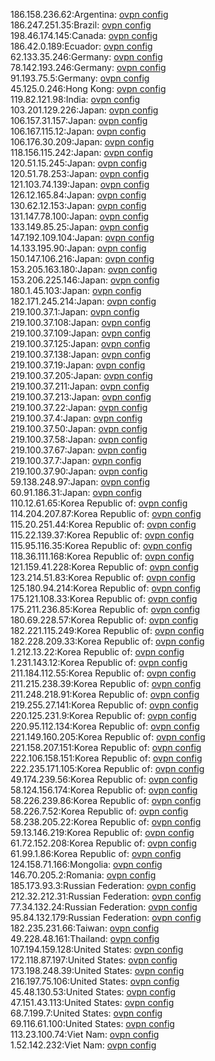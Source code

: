 186.158.236.62:Argentina: [ovpn config](vpn/186_158_236_62.ovpn)  
186.247.251.35:Brazil: [ovpn config](vpn/186_247_251_35.ovpn)  
198.46.174.145:Canada: [ovpn config](vpn/198_46_174_145.ovpn)  
186.42.0.189:Ecuador: [ovpn config](vpn/186_42_0_189.ovpn)  
62.133.35.246:Germany: [ovpn config](vpn/62_133_35_246.ovpn)  
78.142.193.246:Germany: [ovpn config](vpn/78_142_193_246.ovpn)  
91.193.75.5:Germany: [ovpn config](vpn/91_193_75_5.ovpn)  
45.125.0.246:Hong Kong: [ovpn config](vpn/45_125_0_246.ovpn)  
119.82.121.98:India: [ovpn config](vpn/119_82_121_98.ovpn)  
103.201.129.226:Japan: [ovpn config](vpn/103_201_129_226.ovpn)  
106.157.31.157:Japan: [ovpn config](vpn/106_157_31_157.ovpn)  
106.167.115.12:Japan: [ovpn config](vpn/106_167_115_12.ovpn)  
106.176.30.209:Japan: [ovpn config](vpn/106_176_30_209.ovpn)  
118.156.115.242:Japan: [ovpn config](vpn/118_156_115_242.ovpn)  
120.51.15.245:Japan: [ovpn config](vpn/120_51_15_245.ovpn)  
120.51.78.253:Japan: [ovpn config](vpn/120_51_78_253.ovpn)  
121.103.74.139:Japan: [ovpn config](vpn/121_103_74_139.ovpn)  
126.12.165.84:Japan: [ovpn config](vpn/126_12_165_84.ovpn)  
130.62.12.153:Japan: [ovpn config](vpn/130_62_12_153.ovpn)  
131.147.78.100:Japan: [ovpn config](vpn/131_147_78_100.ovpn)  
133.149.85.25:Japan: [ovpn config](vpn/133_149_85_25.ovpn)  
147.192.109.104:Japan: [ovpn config](vpn/147_192_109_104.ovpn)  
14.133.195.90:Japan: [ovpn config](vpn/14_133_195_90.ovpn)  
150.147.106.216:Japan: [ovpn config](vpn/150_147_106_216.ovpn)  
153.205.163.180:Japan: [ovpn config](vpn/153_205_163_180.ovpn)  
153.206.225.146:Japan: [ovpn config](vpn/153_206_225_146.ovpn)  
180.1.45.103:Japan: [ovpn config](vpn/180_1_45_103.ovpn)  
182.171.245.214:Japan: [ovpn config](vpn/182_171_245_214.ovpn)  
219.100.37.1:Japan: [ovpn config](vpn/219_100_37_1.ovpn)  
219.100.37.108:Japan: [ovpn config](vpn/219_100_37_108.ovpn)  
219.100.37.109:Japan: [ovpn config](vpn/219_100_37_109.ovpn)  
219.100.37.125:Japan: [ovpn config](vpn/219_100_37_125.ovpn)  
219.100.37.138:Japan: [ovpn config](vpn/219_100_37_138.ovpn)  
219.100.37.19:Japan: [ovpn config](vpn/219_100_37_19.ovpn)  
219.100.37.205:Japan: [ovpn config](vpn/219_100_37_205.ovpn)  
219.100.37.211:Japan: [ovpn config](vpn/219_100_37_211.ovpn)  
219.100.37.213:Japan: [ovpn config](vpn/219_100_37_213.ovpn)  
219.100.37.22:Japan: [ovpn config](vpn/219_100_37_22.ovpn)  
219.100.37.4:Japan: [ovpn config](vpn/219_100_37_4.ovpn)  
219.100.37.50:Japan: [ovpn config](vpn/219_100_37_50.ovpn)  
219.100.37.58:Japan: [ovpn config](vpn/219_100_37_58.ovpn)  
219.100.37.67:Japan: [ovpn config](vpn/219_100_37_67.ovpn)  
219.100.37.7:Japan: [ovpn config](vpn/219_100_37_7.ovpn)  
219.100.37.90:Japan: [ovpn config](vpn/219_100_37_90.ovpn)  
59.138.248.97:Japan: [ovpn config](vpn/59_138_248_97.ovpn)  
60.91.186.31:Japan: [ovpn config](vpn/60_91_186_31.ovpn)  
110.12.61.65:Korea Republic of: [ovpn config](vpn/110_12_61_65.ovpn)  
114.204.207.87:Korea Republic of: [ovpn config](vpn/114_204_207_87.ovpn)  
115.20.251.44:Korea Republic of: [ovpn config](vpn/115_20_251_44.ovpn)  
115.22.139.37:Korea Republic of: [ovpn config](vpn/115_22_139_37.ovpn)  
115.95.116.35:Korea Republic of: [ovpn config](vpn/115_95_116_35.ovpn)  
118.36.111.168:Korea Republic of: [ovpn config](vpn/118_36_111_168.ovpn)  
121.159.41.228:Korea Republic of: [ovpn config](vpn/121_159_41_228.ovpn)  
123.214.51.83:Korea Republic of: [ovpn config](vpn/123_214_51_83.ovpn)  
125.180.94.214:Korea Republic of: [ovpn config](vpn/125_180_94_214.ovpn)  
175.121.108.33:Korea Republic of: [ovpn config](vpn/175_121_108_33.ovpn)  
175.211.236.85:Korea Republic of: [ovpn config](vpn/175_211_236_85.ovpn)  
180.69.228.57:Korea Republic of: [ovpn config](vpn/180_69_228_57.ovpn)  
182.221.115.249:Korea Republic of: [ovpn config](vpn/182_221_115_249.ovpn)  
182.228.209.33:Korea Republic of: [ovpn config](vpn/182_228_209_33.ovpn)  
1.212.13.22:Korea Republic of: [ovpn config](vpn/1_212_13_22.ovpn)  
1.231.143.12:Korea Republic of: [ovpn config](vpn/1_231_143_12.ovpn)  
211.184.112.55:Korea Republic of: [ovpn config](vpn/211_184_112_55.ovpn)  
211.215.238.39:Korea Republic of: [ovpn config](vpn/211_215_238_39.ovpn)  
211.248.218.91:Korea Republic of: [ovpn config](vpn/211_248_218_91.ovpn)  
219.255.27.141:Korea Republic of: [ovpn config](vpn/219_255_27_141.ovpn)  
220.125.231.9:Korea Republic of: [ovpn config](vpn/220_125_231_9.ovpn)  
220.95.112.134:Korea Republic of: [ovpn config](vpn/220_95_112_134.ovpn)  
221.149.160.205:Korea Republic of: [ovpn config](vpn/221_149_160_205.ovpn)  
221.158.207.151:Korea Republic of: [ovpn config](vpn/221_158_207_151.ovpn)  
222.106.158.151:Korea Republic of: [ovpn config](vpn/222_106_158_151.ovpn)  
222.235.171.105:Korea Republic of: [ovpn config](vpn/222_235_171_105.ovpn)  
49.174.239.56:Korea Republic of: [ovpn config](vpn/49_174_239_56.ovpn)  
58.124.156.174:Korea Republic of: [ovpn config](vpn/58_124_156_174.ovpn)  
58.226.239.86:Korea Republic of: [ovpn config](vpn/58_226_239_86.ovpn)  
58.226.7.52:Korea Republic of: [ovpn config](vpn/58_226_7_52.ovpn)  
58.238.205.22:Korea Republic of: [ovpn config](vpn/58_238_205_22.ovpn)  
59.13.146.219:Korea Republic of: [ovpn config](vpn/59_13_146_219.ovpn)  
61.72.152.208:Korea Republic of: [ovpn config](vpn/61_72_152_208.ovpn)  
61.99.1.86:Korea Republic of: [ovpn config](vpn/61_99_1_86.ovpn)  
124.158.71.166:Mongolia: [ovpn config](vpn/124_158_71_166.ovpn)  
146.70.205.2:Romania: [ovpn config](vpn/146_70_205_2.ovpn)  
185.173.93.3:Russian Federation: [ovpn config](vpn/185_173_93_3.ovpn)  
212.32.212.31:Russian Federation: [ovpn config](vpn/212_32_212_31.ovpn)  
77.34.132.24:Russian Federation: [ovpn config](vpn/77_34_132_24.ovpn)  
95.84.132.179:Russian Federation: [ovpn config](vpn/95_84_132_179.ovpn)  
182.235.231.66:Taiwan: [ovpn config](vpn/182_235_231_66.ovpn)  
49.228.48.161:Thailand: [ovpn config](vpn/49_228_48_161.ovpn)  
107.194.159.128:United States: [ovpn config](vpn/107_194_159_128.ovpn)  
172.118.87.197:United States: [ovpn config](vpn/172_118_87_197.ovpn)  
173.198.248.39:United States: [ovpn config](vpn/173_198_248_39.ovpn)  
216.197.75.106:United States: [ovpn config](vpn/216_197_75_106.ovpn)  
45.48.130.53:United States: [ovpn config](vpn/45_48_130_53.ovpn)  
47.151.43.113:United States: [ovpn config](vpn/47_151_43_113.ovpn)  
68.7.199.7:United States: [ovpn config](vpn/68_7_199_7.ovpn)  
69.116.61.100:United States: [ovpn config](vpn/69_116_61_100.ovpn)  
113.23.100.74:Viet Nam: [ovpn config](vpn/113_23_100_74.ovpn)  
1.52.142.232:Viet Nam: [ovpn config](vpn/1_52_142_232.ovpn)  
